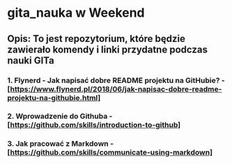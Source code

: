 # gita_nauka w Weekend 

## Opis: To jest repozytorium, które będzie zawierało komendy i linki przydatne podczas nauki GITa

### 1. Flynerd - Jak napisać dobre README projektu na GitHubie? - [https://www.flynerd.pl/2018/06/jak-napisac-dobre-readme-projektu-na-githubie.html]
### 2. Wprowadzenie do Githuba - [https://github.com/skills/introduction-to-github]
### 3. Jak pracować z Markdown - [https://github.com/skills/communicate-using-markdown]